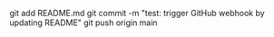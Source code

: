 git add README.md
git commit -m "test: trigger GitHub webhook by updating README"
git push origin main
